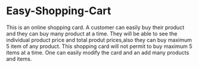 # Easy-Shopping-Cart
This is an online shopping card. A customer can easily buy their product and they can buy many product at a time. They will be able to see the individual product price and total produt prices,also they can buy maximum 5 item of any product. This shopping card will not permit to buy maximum 5 items at a time. One can easily modify the card and an add many products and items. 
